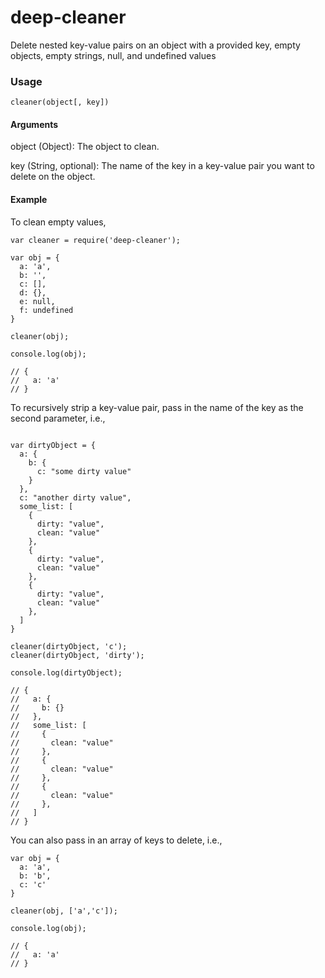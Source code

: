 # deep-cleaner
Delete nested key-value pairs on an object with a provided key, empty objects, empty strings, null, and undefined values

### Usage

```
cleaner(object[, key])
```
#### Arguments
object (Object): The object to clean.

key (String, optional): The name of the key in a key-value pair you want to delete on the object.

#### Example

To clean empty values,

```
var cleaner = require('deep-cleaner');

var obj = {
  a: 'a',
  b: '',
  c: [],
  d: {},
  e: null,
  f: undefined
}

cleaner(obj);

console.log(obj);

// {
//   a: 'a'
// }
```

To recursively strip a key-value pair, pass in the name of the key as the second parameter, i.e.,

```
   
var dirtyObject = {
  a: {
    b: {
      c: "some dirty value"
    }
  },
  c: "another dirty value",
  some_list: [
    {
      dirty: "value",
      clean: "value"
    },
    {
      dirty: "value",
      clean: "value"
    },
    {
      dirty: "value",
      clean: "value"
    },
  ]
}

cleaner(dirtyObject, 'c');
cleaner(dirtyObject, 'dirty');

console.log(dirtyObject);

// {
//   a: {
//     b: {}
//   },
//   some_list: [
//     {
//       clean: "value"
//     },
//     {
//       clean: "value"
//     },
//     {
//       clean: "value"
//     },
//   ]
// }
```

You can also pass in an array of keys to delete, i.e.,

```
var obj = {
  a: 'a',
  b: 'b',
  c: 'c'
}

cleaner(obj, ['a','c']);

console.log(obj);

// {
//   a: 'a'
// }

```


     
